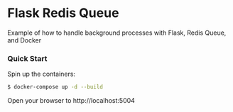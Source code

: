 # Flask Redis Queue

Example of how to handle background processes with Flask, Redis Queue, and Docker

### Quick Start

Spin up the containers:

```sh
$ docker-compose up -d --build
```

Open your browser to http://localhost:5004
